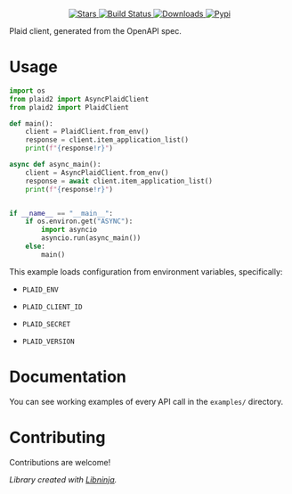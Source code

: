 <div id="top"></div>

<p align="center">
    <a href="https://github.com/libninjacom/plaid-py/stargazers">
        <img src="https://img.shields.io/github/stars/libninjacom/plaid-py.svg?style=flat-square" alt="Stars" />
    </a>
    <a href="https://github.com/libninjacom/plaid-py/actions">
        <img src="https://img.shields.io/github/workflow/status/libninjacom/plaid-py/ci?style=flat-square" alt="Build Status" />
    </a>
    
<a href="https://pypi.org/project/plaid2">
    <img src="https://img.shields.io/pypi/dm/plaid2?style=flat-square" alt="Downloads" />
</a>

<a href="https://pypi.org/project/plaid2">
    <img src="https://img.shields.io/pypi/v/plaid2?style=flat-square" alt="Pypi" />
</a>

</p>

Plaid client, generated from the OpenAPI spec.

# Usage

```python
import os
from plaid2 import AsyncPlaidClient
from plaid2 import PlaidClient

def main():
    client = PlaidClient.from_env()
    response = client.item_application_list()
    print(f"{response!r}")

async def async_main():
    client = AsyncPlaidClient.from_env()
    response = await client.item_application_list()
    print(f"{response!r}")


if __name__ == "__main__":
    if os.environ.get("ASYNC"):
        import asyncio
        asyncio.run(async_main())
    else:
        main()


```

This example loads configuration from environment variables, specifically:

* `PLAID_ENV`

* `PLAID_CLIENT_ID`

* `PLAID_SECRET`

* `PLAID_VERSION`





# Documentation




You can see working examples of every API call in the `examples/` directory.

# Contributing

Contributions are welcome!

*Library created with [Libninja](https://www.libninja.com).*